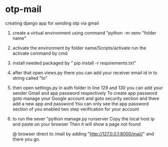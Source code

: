 # otp-mail
creating django app for sending otp via gmail
1) create a virtual environment using command 
     "python -m venv "folder name"
2) activate the environment by 
     folder name/Scripts/activate 
      run the activate command by cmd
3) install needed packaged by
     " pip install -r requirements.txt"
4) after that open views.py 
 there you can add your receiver email id in to string called "to"
5) then open settings.py in auth folder
   In line 129 and 130 you can add your sender Gmail and app password respectively
To create app password goto manage your Google account and goto security section and there add a new app and password
You can only see the app password section of you enabled two step verification for your account
6) to run the sever 
  "python manage.py runserver
   Copy the local host ip and paste on your browser 
   Then it will show a page not found 

   @ browser direct  to /mail by adding "http://127.0.0.1:8000/mail/" and there you go.
   

